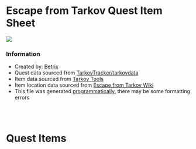# Escape from Tarkov Quest Item Sheet

<img src="https://static.wikia.nocookie.net/escapefromtarkov_gamepedia/images/1/19/QuestItemRequirements.png" />

<br>

### Information

-   Created by: [Betrix](https://github.com/BetrixDev)
-   Quest data sourced from [TarkovTracker/tarkovdata](https://github.com/TarkovTracker/tarkovdata)
-   Item data sourced from [Tarkov Tools](https://tarkovtools.com)
-   Item location data sourced from [Escape from Tarkov Wiki](https://escapefromtarkov.fandom.com/wiki/Escape_from_Tarkov_Wiki)
-   This file was generated [programmatically](https://github.com/Tarkov-Helper/quest-item-sheet), there may be some formatting errors

<br>
<br>

# Quest Items
